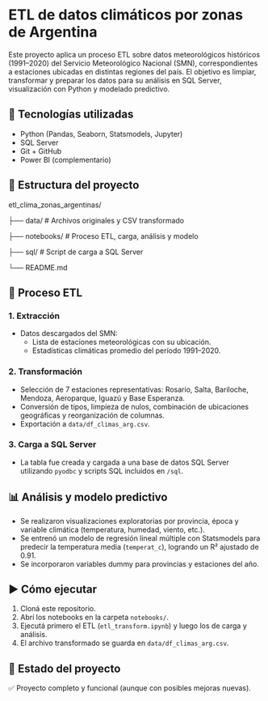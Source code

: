 # ETL de datos climáticos por zonas de Argentina

Este proyecto aplica un proceso ETL sobre datos meteorológicos históricos (1991–2020) del Servicio Meteorológico Nacional (SMN), correspondientes a estaciones ubicadas en distintas regiones del país. El objetivo es limpiar, transformar y preparar los datos para su análisis en SQL Server, visualización con Python y modelado predictivo.

## 🧰 Tecnologías utilizadas

- Python (Pandas, Seaborn, Statsmodels, Jupyter)
- SQL Server
- Git + GitHub
- Power BI (complementario)

## 📁 Estructura del proyecto

etl_clima_zonas_argentinas/

├── data/ # Archivos originales y CSV transformado

├── notebooks/ # Proceso ETL, carga, análisis y modelo

├── sql/ # Script de carga a SQL Server

└── README.md


## 🔄 Proceso ETL

### 1. Extracción
- Datos descargados del SMN:
  - Lista de estaciones meteorológicas con su ubicación.
  - Estadísticas climáticas promedio del período 1991–2020.

### 2. Transformación
- Selección de 7 estaciones representativas: Rosario, Salta, Bariloche, Mendoza, Aeroparque, Iguazú y Base Esperanza.
- Conversión de tipos, limpieza de nulos, combinación de ubicaciones geográficas y reorganización de columnas.
- Exportación a `data/df_climas_arg.csv`.

### 3. Carga a SQL Server
- La tabla fue creada y cargada a una base de datos SQL Server utilizando `pyodbc` y scripts SQL incluidos en `/sql`.

## 📊 Análisis y modelo predictivo

- Se realizaron visualizaciones exploratorias por provincia, época y variable climática (temperatura, humedad, viento, etc.).
- Se entrenó un modelo de regresión lineal múltiple con Statsmodels para predecir la temperatura media (`temperat_c`), logrando un R² ajustado de 0.91.
- Se incorporaron variables dummy para provincias y estaciones del año.

## ▶️ Cómo ejecutar

1. Cloná este repositorio.
2. Abrí los notebooks en la carpeta `notebooks/`.
3. Ejecutá primero el ETL (`etl_transform.ipynb`) y luego los de carga y análisis.
4. El archivo transformado se guarda en `data/df_climas_arg.csv`.

## 📌 Estado del proyecto

✅ Proyecto completo y funcional (aunque con posibles mejoras nuevas).
